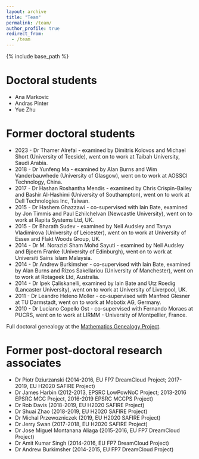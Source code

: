 ```yaml
---
layout: archive
title: "Team"
permalink: /team/
author_profile: true
redirect_from:
  - /team
---
```


{% include base_path %}


Doctoral students
======
* Ana Markovic 
* Andras Pinter
* Yue Zhu

Former doctoral students
======
* 2023 - Dr Thamer Alrefai - examined by Dimitris Kolovos and Michael Short (University of Teeside), went on to work at Taibah University, Saudi Arabia.
* 2018 - Dr Yunfeng Ma - examined by Alan Burns and Wim Vanderbauwhede (University of Glasgow), went on to work at AOSSCI Technology, China.
* 2017 - Dr Hashan Roshantha Mendis - examined by Chris Crispin-Bailey and Bashir Al-Hashimi (University of Southampton), went on to work at Dell Technologies Inc, Taiwan.
* 2015 - Dr Hashem Ghazzawi - co-supervised with Iain Bate, examined by Jon Timmis and Paul Ezhilchelvan (Newcastle University), went on to work at Rapita Systems Ltd, UK.
* 2015 - Dr Bharath Sudev - examined by Neil Audsley and Tanya Vladimirova (University of Leicester), went on to work at University of Essex and Flakt Woods Group, UK.
* 2014 - Dr M. Norazizi Sham Mohd Sayuti - examined by Neil Audsley and Bjoern Franke (University of Edinburgh), went on to work at Universiti Sains Islam Malaysia.
* 2014 - Dr Andrew Burkimsher - co-supervised with Iain Bate, examined by Alan Burns and Rizos Sakellariou (University of Manchester), went on to work at Rotageek Ltd, Australia.
* 2014 - Dr Ipek Çaliskanelli, examined by Iain Bate and Utz Roedig (Lancaster University), went on to work at University of Liverpool, UK.
* 2011 - Dr Leandro Heleno Moller - co-supervised with Manfred Glesner at TU Darmstadt, went on to work at Mobotix AG, Germany.
* 2010 - Dr Luciano Copello Ost - co-supervised with Fernando Moraes at PUCRS, went on to work at LIRMM - University of Montpellier, France.

Full doctoral genealogy at the [Mathematics Genealogy Project](https://www.genealogy.math.ndsu.nodak.edu/id.php?id=200348).

Former post-doctoral research associates
======
* Dr Piotr Dziurzanski (2014-2016, EU FP7 DreamCloud Project; 2017-2019, EU H2020 SAFIRE Project)
* Dr James Harbin (2012-2013, EPSRC LowPowNoC Project; 2013-2016 EPSRC MCC Project, 2016-2019 EPSRC MCCPS Project)
* Dr Rob Davis (2018-2019, EU H2020 SAFIRE Project)
* Dr Shuai Zhao (2018-2019, EU H2020 SAFIRE Project)
* Dr Michal Przewozniczek (2019, EU H2020 SAFIRE Project)
* Dr Jerry Swan (2017-2018, EU H2020 SAFIRE Project)
* Dr Jose Miguel Montanana Aliaga (2015-2016, EU FP7 DreamCloud Project)
* Dr Amit Kumar Singh (2014-2016, EU FP7 DreamCloud Project)
* Dr Andrew Burkimsher (2014-2015, EU FP7 DreamCloud Project)


